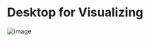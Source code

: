# Desktop for Visualizing
![image](https://github.com/mufaka/Nickel.AI/assets/8632538/975dc321-22db-49a3-98f0-0d58b48b48d5)

